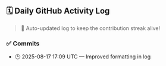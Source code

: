 ## 🗓️ Daily GitHub Activity Log

> 🤖 Auto-updated log to keep the contribution streak alive!

### ✅ Commits

- 🕒 2025-08-17 17:09 UTC — Improved formatting in log

